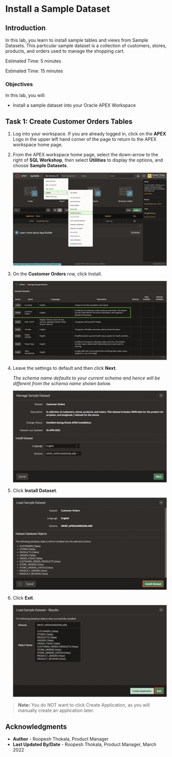# Install a Sample Dataset

## Introduction

In this lab, you learn to install sample tables and views from Sample Datasets. This particular sample dataset is a collection of customers, stores, products, and orders used to manage the shopping cart.

Estimated Time: 5 minutes

<!--
Watch the video below for a quick walk through of the lab.

[](youtube:ynUk8q6S1qo)
-->

Estimated Time: 15 minutes

### Objectives
In this lab, you will:
- Install a sample dataset into your Oracle APEX Workspace

## Task 1: Create Customer Orders Tables
1. Log into your workspace. If you are already logged in, click on the **APEX** Logo in the upper left hand corner of the page to return to the APEX workspace home page.


2. From the APEX workspace home page, select the down-arrow to the right of  **SQL Workshop**, then select **Utilities** to display the options, and choose **Sample Datasets**.

    ![Sample Workshop Utilities](images/navigate-to-sample-datasets1.png " ")

3. On the **Customer Orders** row, click Install.

    ![Sample Datasets](images/install-sample-dataset1.png " ")

4. Leave the settings to default and then click **Next**.

   *The schema name defaults to your current schema and hence will be different from the schema name shown below.*

    ![Manage Sample Datasets](images/manage-sample-dataset1.png " ")

5. Click **Install Dataset**.

    ![Load Sample Dataset](images/load-sample-dataset1.png " ")

6. Click **Exit**.

    ![Load Sample Dataset - Results](images/load-sample-dataset-results1.png " ")

>**Note:** You do NOT want to click Create Application, as you will manually create an application later.


## **Acknowledgments**

- **Author** - Roopesh Thokala, Product Manager
- **Last Updated By/Date** - Roopesh Thokala, Product Manager, March 2022
